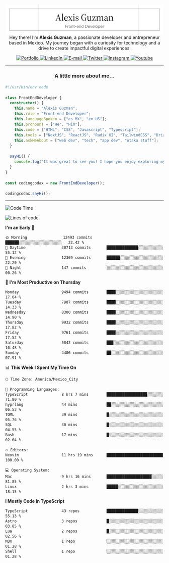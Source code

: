<img align='right' src="./Banner.png" width="" />
<p align='center'>Hey there! I’m <strong>Alexis Guzman</strong>, a passionate developer and entrepreneur based in Mexico. My journey began with a curiosity for technology and a drive to create impactful digital experiences.</p>

<div align='center'>
  <a href='https://www.codingcodax.dev' target='_blank'>
    <img alt='Portfolio' src='https://img.shields.io/badge/Portfolio-black?logo=vercel&style=flat-square'>
  </a>
  <a href='https://linkedin.com/in/codingcodax' target='_blank'>
    <img alt='LinkedIn' src='https://img.shields.io/badge/LinkedIn-black?logo=LinkedIn&style=flat-square'>
  </a>
  <a href='mailto:hello@codingcodax.com' target='_blank'>
    <img alt='E-mail' src='https://img.shields.io/badge/Email-black?logo=Gmail&style=flat-square'>
  </a>
  <a href='https://x.com/codingcodax' target='_blank'>
    <img alt='Twitter' src='https://img.shields.io/badge/X-black?logo=X&style=flat-square'>
  </a>
  <a href='https://www.instagram.com/codingcodax' target='_blank'>
    <img alt='Instagram' src='https://img.shields.io/badge/Instagram-black?logo=Instagram&style=flat-square'>
  </a>
  <a href='https://www.youtube.com/@codingcodax' target='_blank'>
    <img alt='Youtube' src='https://img.shields.io/badge/YouTube-black?logo=Youtube&style=flat-square'>
  </a>
</div>


---

<h3 align='center'>A little more about me...</h3>

```typescript
#!/usr/bin/env node

class FrontEndDeveloper {
  constructor() {
    this.name = "Alexis Guzman";
    this.role = "Front-end Developer";
    this.languageSpoken = ["es_MX", "en_US"];
    this.pronouns = ["He", "Him"];
    this.code = ["HTML", "CSS", "Javascript", "Typescript"];
    this.tools = ["NextJS", "ReactJS", "Radix UI", "TailwindCSS", "Drizzle", "tRPC"];
    this.askMeAbout = ["web dev", "tech", "app dev", "otaku stuff"];
  }

  sayHi() {
    console.log("It was great to see you! I hope you enjoy exploring my work.");
  }
}

const codingcodax = new FrontEndDeveloper();

codingcodax.sayHi();
```

---

<!--START_SECTION:waka-->
![Code Time](http://img.shields.io/badge/Code%20Time-4%2C001%20hrs%2011%20mins-blue)

![Lines of code](https://img.shields.io/badge/From%20Hello%20World%20I%27ve%20Written-10.0%20million%20lines%20of%20code-blue)

**I'm an Early 🐤** 

```text
🌞 Morning                12493 commits       ██████░░░░░░░░░░░░░░░░░░░   22.42 % 
🌆 Daytime                30713 commits       ██████████████░░░░░░░░░░░   55.12 % 
🌃 Evening                12369 commits       ██████░░░░░░░░░░░░░░░░░░░   22.20 % 
🌙 Night                  147 commits         ░░░░░░░░░░░░░░░░░░░░░░░░░   00.26 % 
```
📅 **I'm Most Productive on Thursday** 

```text
Monday                   9494 commits        ████░░░░░░░░░░░░░░░░░░░░░   17.04 % 
Tuesday                  7987 commits        ████░░░░░░░░░░░░░░░░░░░░░   14.33 % 
Wednesday                8300 commits        ████░░░░░░░░░░░░░░░░░░░░░   14.90 % 
Thursday                 9932 commits        ████░░░░░░░░░░░░░░░░░░░░░   17.82 % 
Friday                   9761 commits        ████░░░░░░░░░░░░░░░░░░░░░   17.52 % 
Saturday                 5842 commits        ███░░░░░░░░░░░░░░░░░░░░░░   10.48 % 
Sunday                   4406 commits        ██░░░░░░░░░░░░░░░░░░░░░░░   07.91 % 
```


📊 **This Week I Spent My Time On** 

```text
🕑︎ Time Zone: America/Mexico_City

💬 Programming Languages: 
TypeScript               8 hrs 7 mins        ██████████████████░░░░░░░   71.80 % 
hyprlang                 44 mins             ██░░░░░░░░░░░░░░░░░░░░░░░   06.53 % 
TOML                     39 mins             █░░░░░░░░░░░░░░░░░░░░░░░░   05.76 % 
SQL                      30 mins             █░░░░░░░░░░░░░░░░░░░░░░░░   04.55 % 
Bash                     17 mins             █░░░░░░░░░░░░░░░░░░░░░░░░   02.64 % 

🔥 Editors: 
Neovim                   11 hrs 19 mins      █████████████████████████   100.00 % 

💻 Operating System: 
Mac                      9 hrs 16 mins       ████████████████████░░░░░   81.85 % 
Linux                    2 hrs 3 mins        █████░░░░░░░░░░░░░░░░░░░░   18.15 % 
```

**I Mostly Code in TypeScript** 

```text
TypeScript               43 repos            ██████████████░░░░░░░░░░░   55.13 % 
Astro                    3 repos             █░░░░░░░░░░░░░░░░░░░░░░░░   03.85 % 
Lua                      2 repos             █░░░░░░░░░░░░░░░░░░░░░░░░   02.56 % 
MDX                      1 repo              ░░░░░░░░░░░░░░░░░░░░░░░░░   01.28 % 
Shell                    1 repo              ░░░░░░░░░░░░░░░░░░░░░░░░░   01.28 % 
```




<!--END_SECTION:waka-->
